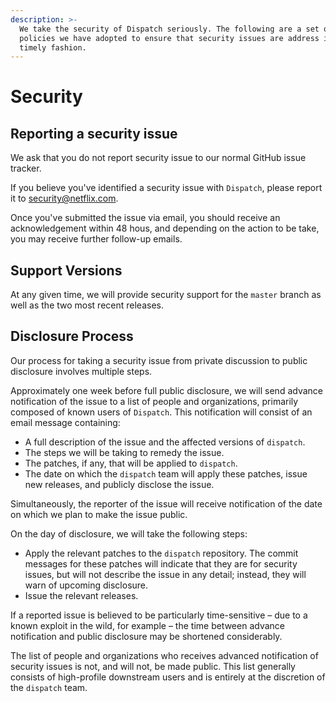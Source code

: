 ```yaml
---
description: >-
  We take the security of Dispatch seriously. The following are a set of
  policies we have adopted to ensure that security issues are address in a
  timely fashion.
---
```


# Security

## Reporting a security issue

We ask that you do not report security issue to our normal GitHub issue tracker.

If you believe you've identified a security issue with `Dispatch`, please report it to security@netflix.com.

Once you've submitted the issue via email, you should receive an acknowledgement within 48 hous, and depending on the action to be take, you may receive further follow-up emails.

## Support Versions

At any given time, we will provide security support for the `master` branch as well as the two most recent releases.

## Disclosure Process

Our process for taking a security issue from private discussion to public disclosure involves multiple steps.

Approximately one week before full public disclosure, we will send advance notification of the issue to a list of people and organizations, primarily composed of known users of `Dispatch`. This notification will consist of an email message containing:

* A full description of the issue and the affected versions of `dispatch`.
* The steps we will be taking to remedy the issue.
* The patches, if any, that will be applied to `dispatch`.
* The date on which the `dispatch` team will apply these patches, issue new releases, and publicly disclose the issue.

Simultaneously, the reporter of the issue will receive notification of the date on which we plan to make the issue public.

On the day of disclosure, we will take the following steps:

* Apply the relevant patches to the `dispatch` repository. The commit messages for these patches will indicate that they are for security issues, but will not describe the issue in any detail; instead, they will warn of upcoming disclosure.
* Issue the relevant releases.

If a reported issue is believed to be particularly time-sensitive – due to a known exploit in the wild, for example – the time between advance notification and public disclosure may be shortened considerably.

The list of people and organizations who receives advanced notification of security issues is not, and will not, be made public. This list generally consists of high-profile downstream users and is entirely at the discretion of the `dispatch` team.


